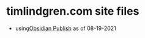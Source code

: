 # timlindgren.com site files
- using[Obsidian Publish](https://obsidian.md/publish) as of 08-19-2021
